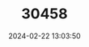 ---
title: "30458"
category: "Dendroseris macrophylla"
draft: false
date: 2024-02-22 13:03:50
languages:
  Spanish; Castilian: ["Col de Juan Fernández", "Colecillo"]
---
